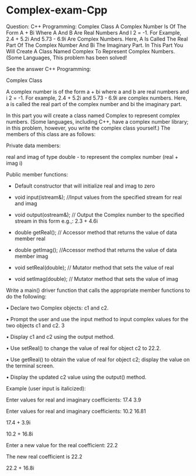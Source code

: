 # Complex-exam-Cpp

Question: C++ Programming: Complex Class A Complex Number Is Of The Form A + Bi Where A And B Are Real Numbers And I 2 = -1. For Example, 2.4 + 5.2i And 5.73 - 6.9i Are Complex Numbers. Here, A Is Called The Real Part Of The Complex Number And Bi The Imaginary Part. In This Part You Will Create A Class Named Complex To Represent Complex Numbers. (Some Languages,
This problem has been solved!

See the answer
C++ Programming:

Complex Class

A complex number is of the form a + bi where a and b are real numbers and i 2 = -1. For example, 2.4 + 5.2i and 5.73 - 6.9i are complex numbers. Here, a is called the real part of the complex number and bi the imaginary part.

In this part you will create a class named Complex to represent complex numbers. (Some languages, including C++, have a complex number library; in this problem, however, you write the complex class yourself.) The members of this class are as follows:

Private data members:

real and imag of type double - to represent the complex number (real + imag i)

Public member functions:

- Default constructor that will initialize real and imag to zero

- void input(istream&); //Input values from the specified stream for real and imag

- void output(ostream&); // Output the Complex number to the specified stream in this form e.g.,: 2.3 + 4.6i

- double getReal(); // Accessor method that returns the value of data member real

- double getImag(); //Accessor method that returns the value of data member imag

- void setReal(double); // Mutator method that sets the value of real

- void setImag(double); // Mutator method that sets the value of imag

Write a main() driver function that calls the appropriate member functions to do the following:

• Declare two Complex objects: c1 and c2.

• Prompt the user and use the input method to input complex values for the two objects c1 and c2. 3

• Display c1 and c2 using the output method.

• Use setReal() to change the value of real for object c2 to 22.2.

• Use getReal() to obtain the value of real for object c2; display the value on the terminal screen.

• Display the updated c2 value using the output() method.

Example (user input is italicized):

Enter values for real and imaginary coefficients: 17.4 3.9

Enter values for real and imaginary coefficients: 10.2 16.81

17.4 + 3.9i

10.2 + 16.8i

Enter a new value for the real coefficient: 22.2

The new real coefficient is 22.2

22.2 + 16.8i
